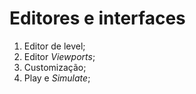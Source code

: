 # Editores e interfaces
1. Editor de level;
1. Editor *Viewports*;
1. Customização;
1. Play e *Simulate*;
